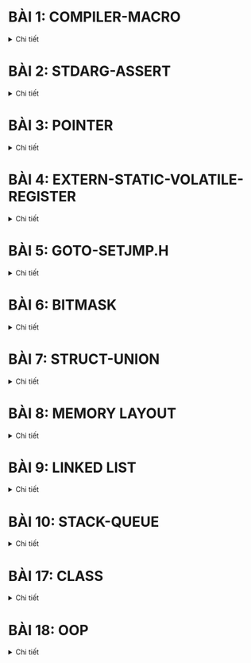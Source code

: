 # BÀI 1: COMPILER-MACRO
<details><summary>Chi tiết</summary>
<p>
  
## 1. Compiler
<details><summary>Chi tiết</summary>
<p>
  
Compiler (trình biên dịch) là chương trình có nhiệm vụ xử lý chương trình ngôn ngữ bậc cao (C/C++, Python,...) thành ngôn ngữ bậc thấp hơn để máy tính thực thi (thường là ngôn ngữ máy).

Quá trình biên dịch gồm các giai đoạn như sau:

<p align="center">
  <img src="https://github.com/user-attachments/assets/68c4be2c-ee5b-41ab-9aeb-bd986aac8a4f" alt="Compiler Macro" width="500">
</p>

- Giai đoạn Preprocessor (Tiền xử lý): thực hiện nhận source code (bao gồm các file: .c,.h,.cpp,.hpp,...), xóa bỏ comment và xử lý các chỉ thị tiền xử lý và đầu ra là file .i.

  Lệnh thực hiện trên terminal:
  ```bash
  gcc -E main.c -o main.i
  ```
- Giai đoạn Compiler: chuyển từ ngôn ngữ bậc cao sang ngôn ngữ bậc thấp assembly, đầu vào là file .i đầu ra là file .s.

    Lệnh thực hiện trên terminal:
  ```bash
  gcc main.i -S -o main.s
  ```
- Giai đoạn Assembler: dịch chương trình sang mã máy 0 và 1, đầu vào là file .s đầu ra là file .o hay còn gọi là file Object.
  
  Lệnh thực hiện trên terminal:
  ```bash
  gcc - c main.s -o main.o
  ```
- Giai đoạn Linker: liên kết các file Object .0 lại thành một chương trình duy nhất.

   Lệnh thực hiện và chạy file trên terminal:
  ```bash
  gcc test1.o test2.o main.o -o main
  ./main
  ```
</p>
</details>

## 2. Macro
### Các chỉ thị tiền xử lý
<details><summary>Chi tiết</summary>
<p>
	
Chỉ thị tiền xử lý là những chỉ thị cung cấp cho bộ tiền xử lý để xử lý những thông tin trước khi bắt đầu quá trình biên dịch. Các chỉ thị tiền xử lý bắt đầu với `#`:
- `#include`: mang toàn bộ mã nguồn của file được include vào file .i mà không cần viết lại, giúp chương trình dễ quản lý do phân chia thành các module.
	
```bash
#include <stdio.h>
#incldue "test1.h"
```
- `#define`: thay thế một đoạn chương trình bị lặp lại, không có kiểu dữ liệu. Việc sử dụng từ khóa `#define` để định nghĩa được gọi là Macro.
```bash
#define PI 3.14
```
- `#undef`: để hủy định nghĩa một `#define` đã được định nghĩa trước đó.
```bash
#include <stdio.h>
#define MAX_SIZE 100

int main() {
	printf("MAX_SIZE is defined as: %d\n", MAX_SIZE);
	
	// Bỏ định nghĩa của MAX_SIZE
	#undef MAX_SIZE
	
	// Định nghĩa lại MAX_SIZE với giá trị khác
	#define MAX_SIZE 50
	
	printf("MAX_SIZE is now redefined as: %d\n", MAX_SIZE);

return 0;
}
```
- `#if`, `#elif`, `#else`: để kiểm tra điều kiện của Macro.
```bash
#include <stdio.h>
// Định nghĩa một macro
#define VERSION 3

int main() {
	// Sử dụng #if, #elif, #else
	#if VERSION == 1                               // Điều kiện #if sai, nếu không còn kiểm tra điều kiện nào
                                                       // nữa đi tới #endif luôn
	  printf("This is version 1.\n");
	#elif VERSION == 2                             // Tiếp tục kiểm tra với #elif
	  printf("This is version 2.\n");            
	#else                                          // Không có điều kiện nào ở trên đúng
	  printf("This is another version.\n");
 	#endif

return 0;
}
```
- `#ifdef`, `#ifndef`: kiểm tra xem macro này đã hoặc chưa được định nghĩa ("đã" ứng với `#ifdef` và "chưa" ứng với `#ifndef`) hay chưa nếu đúng như vậy thì mã phía sau sẽ được biên dịch.
```bash
#include <stdio.h>
// Định nghĩa một macro
#define FEATURE_ENABLED

int main() {
	// Kiểm tra xem FEATURE_ENABLED đã được định nghĩa đúng không?
	#ifdef FEATURE_ENABLED
	  printf("Feature is enabled.\n");
	#endif
	
	// Kiểm tra xem ANOTHER_FEATURE chưa được định nghĩa đúng không?
	#ifndef ANOTHER_FEATURE
	  printf("Another feature is not enabled.\n");
	#endif

return 0;
}
```
</p>
</details>

### Macro function
<details><summary>Chi tiết</summary>
<p>
	
Macro function là khi đoạn chương trình `#define` là một hàm có tham số truyền vào. Nếu macro function có nhiều dòng thì cuối các dòng kết thúc bằng kí tự `\` và dòng cuối cùng không cần.
  
```bash
#include <stdio.h>

#define DISPLAY_SUM(a,b)                        \
printf("This is macro to sum 2 number\n");      \
printf("Result is: %d", a+b);

int main() {
	DISPLAY_SUM(5,6);
return 0;
}
```
- Ưu điểm của macro function so với một function là không tối ưu về bộ nhớ trên RAM nhưng tối ưu về tốc độ. Cụ thể hơn khi viết một function, thì function đó sẽ được lưu vào một vùng nhớ. Khi function được gọi ra trong `main()`, programe counter sẽ lưu địa chỉ hiện tại vào stack pointer và trỏ đến từng địa chỉ của vùng nhớ chứa function. Còn macro function thì thay thế trực tiếp vô luôn, tuy chiếm một bộ nhớ trên RAM và không cần các các bước như trên nhưng tốc độ lại nhanh hơn.

</p>
</details>

### Toán tử trong macro
<details><summary>Chi tiết</summary>
<p>
	
Toán tử `#`: tự chuẩn hóa kiểu chuỗi cho tham số nhập vào.

Toán tử `##`: nối các chuỗi lại với nhau.
```bash
  #include <stdio.h>
  
  // Sử dụng toán tử tự chuẩn hóa 
  #define CREATE_FUNC(func, cmd)  \
  void func() {                   \
      printf(#cmd);               \
      printf("\n");               \
  }
  
  // Sử dụng toán tử nối chuỗi
  #define CREATE_VAR(name)        \
  int int_##name;                 
  
  CREATE_FUNC (test1, this is function test1); 
  CREATE_VAR(test);
  
  int main() {
      return 0;
  }
```
Kết quả trong file .i:
```bash
void test1() { printf("this is function test1"); printf("\n"); };
int int_test;
```
</p>
</details>

### Variadic macro
<details><summary>Chi tiết</summary>
<p>
Là loại macro có thể chấp nhận một số lượng tham số không xác định, cho phép bạn truyền vào bất kỳ số lượng đối số nào khi sử dụng macro.
  
```bash
#include <stdio.h>

// Định nghĩa một variadic macro
#define PRINT_ARGS(format, ...) printf(format, __VA_ARGS__)

int main() {
    // Sử dụng variadic macro để in ra các giá trị
    PRINT_ARGS("This is a variadic macro example: %d, %f\n", 42, 3.14);

    return 0;
}
```

</p>
</details>

</p>
</details>

# BÀI 2: STDARG-ASSERT
<details><summary>Chi tiết</summary>
<p>
  
## 1. Thư viện STDARG
<details><summary>Chi tiết</summary>
<p>
	
Thư viện stdarg.h hỗ trợ viết function với số lượng tham số không xác định. Thư viện này cung cấp một số từ khóa như sau:
- `va_list va`: `va_list` là một kiểu dữ liệu của tập hợp các đối số không xác định được đặt tên là `va`. (Bản chất nó giống như con trỏ kiểu `char` được định nghĩa lại tên bằng `typedef`: `typedef char* va_list;)`.

- `va_start(va, count)`: hàm này mang các kí tự vào chuỗi `va`. Cách hoạt động của nó là sẽ tạo một con trỏ có giá trị bằng địa chỉ kí tự đầu tiên của chuỗi không xác định và thực hiện vòng lặp so sánh các kí tự trong chuỗi có giống với từng kí tự của label count không và con trỏ địa chỉ tăng dần dần ứng với địa chỉ của các kí tự tiếp theo của chuỗi. Sau khi xác định được kí tự giống với label count thì mới bắt đầu mang các kí tự sau dấu `,` vào chuỗi `va`.
  
- `va_arg(va, type)`: lấy giá trị của tham số tiếp theo từ chuỗi va và ép kiểu nó sang kiểu dữ liệu được chỉ định. Khi gọi hàm `va_arg(va, type)` thì nó đọc giá trị tại ô phía sau `va_start` và trỏ tới ô tiếp theo.

- `va_end(va_list ap)`: kết thúc việc sử dụng danh sách đối số biến đổi, giải phóng bộ nhớ.

**Ví dụ nhập vào 5 tham số:**
```bash
  #include <stdio.h>
  #include <stdarg.h>
  
  void display(int count, ...) {
      va_list av;
      va_start(av, count);
     
      for (int i = 0; i < count; i++) {
          printf("Value at %d: %d\n", i, va_arg(av,int)); 
      }
  
      va_end(va);
  }
  
  int main()
  {
      // Số lượng tham số là 5
      display(5, 6, 8, 15, 10, 13);
  
      return 0;
  }
  ```
**Output:**
```bash
> Value at 0: 6
> Value at 1: 8
> Value at 2: 15
> Value at 3: 10
> Value at 4: 13
```
</p>
</details>

## 2. Thư viện ASSERT
<details><summary>Chi tiết</summary>
<p>
	
Thư viện assert.h là thư viện để hỗ trợ debug chương trình.

- Hàm assert(): dùng để kiểm tra điều kiện, nếu điều kiện đúng thì chương trình tiếp tục thực thi còn sai thì dừng chương trình và báo lỗi. 

**Ví dụ báo lỗi chia cho 0:**
```bash
  #include <stdio.h>
  #include <assert.h>
  
  double thuong(int a, int b){
      assert( b != 0 && "Mẫu bằng 0");
      return (double) a/b;
  }
  
  int main(int argc, char const*argv[])
  {
      printf("Thuong: %f\n", thuong(6, 0)); 
      return 0;
  }
  ```
**Báo lỗi như sau:**
```bash
> Assertion failed: b != 0 && "Mẫu bằng 0", file tempCodeRunnerFile.c, line 5
```
Thường thấy hơn sẽ sử dụng macro để định nghĩa một lỗi.
  ```bash
  #include <stdio.h>
  #include <assert.h>
  #define LOG(condition, cmd) assert(condition && #cmd)
  
  double thuong(int a, int b){
      LOG(b != 0, "Mau bang bang 0");
  }
  
  int main(int argc, char const *argv[])
  {
      thuong(6,0);
      return 0;
  }
  ```
  
</p>
</details>

</p>
</details>

# BÀI 3: POINTER
<details><summary>Chi tiết</summary>
<p>
  
## 1. Định nghĩa con trỏ
<details><summary>Chi tiết</summary>
<p>
  
Con trỏ (pointer) là một biến chứa địa chỉ của một đối tượng khác (đối tượng ở đây có thể là: biến, hàm, mảng,...).

**Cú pháp:**
   ```bash
  int   *ptr;        // con trỏ kiểu int
  char  *ptr_char;   // con trỏ kiểu char
  float *ptr_float;  // con trỏ kiểu float
  ```
**Ví dụ:**
   ```bash
  #include <stdio.h>
  
  int a = 10;
  int *ptr = &a;                 // toán tử lấy địa chỉ &
  int *ptr1 = (int*)0x01101010;  // phải ép kiểu khi gán trực tiếp cho địa chỉ
  
  int main(int argc, char const*argv[]){
      printf("Dia chi a: %p\n", &a);
      printf("Gia tri ptr: %p\n", ptr); 
      printf("Gia tri ptr1: %p\n", ptr1); 
      return 0;
  }
  ```
**Kết quả:**
  ```bash
  > Dia chi a: 	  00007FF7960F3000  
  > Gia tri ptr:  00007FF7960F3000
  > Gia tri ptr1: 0000000001101010
  ```
**Kích thước của con trỏ phụ thuộc vào kiến trúc vi xử lý.**

Hệ thống 32 – bit, kích thước của con trỏ là 4 byte.

Hệ thống 64 – bit, kích thước của con trỏ là 8 byte.

  ```bash
  #include <stdio.h>
  #include <stdbool.h>
  
  int main(int argc, char const *argv[]){
      printf("%d bytes\n", sizeof(int *));              // 8bytes
      printf("%d bytes\n", sizeof(char *));             // 8bytes
      printf("%d bytes\n", sizeof(float *));            // 8bytes
      printf("%d bytes\n", sizeof(double *));           // 8bytes
      printf("%d bytes\n", sizeof(long *));             // 8bytes
      printf("%d bytes\n", sizeof(short *));            // 8bytes
      printf("%d bytes\n", sizeof(long long *));        // 8bytes
      printf("%d bytes\n", sizeof(bool *));             // 8bytes
      return 0;
  }
  ```
</p>
</details>

## 2. Các kiểu con trỏ
### Function pointer (Con trỏ hàm)
<details><summary>Chi tiết</summary>
<p>
  
Con trỏ hàm là một biến giữ địa chỉ của hàm.

**Cú pháp:**
  ```bash
  void (*ptr)(int, double);  
  ```
  - Con trỏ ptr trỏ đến hàm kiểu trả về là `void` (ngoài ra còn có thể là `int`,...), tham số truyền vào là kiểu `int` và `double`.
  - Các hàm nào có cùng cú pháp trong cùng một chương trình, con trỏ đều trỏ đến được.
    
**Ví dụ:**
  ```bash
  #include <stdio.h>
  #include <assert.h>
  
  void chao() {
      printf("Hello!\n");
  }
  
  void chia(int a, int b) {
      assert(b != 0);
      printf("Thuong %d va %d: %f\n", a, b, (double)a / (double)b);
  }
  
  int main(int argc, char const *argv[]){
      // Khai báo con trỏ hàm
      void (*ptr0)();
      void (*ptr1)(int, int);
  
      // Gán địa chỉ của hàm cho con trỏ hàm
      ptr0 = chao;
      ptr1 = &chia;
  
      // Gọi hàm ra
      ptr0();
      ptr1(8, 2);

      // Gọi hàm ra
      (*ptr0)();
      (*ptr1)(8, 2);
  
      return 0;
  }
  ```
**Kết quả:**
  ```bash
  > Hello!
  > Thuong 8 va 2: 4.000000
  > Hello!
  > Thuong 8 va 2: 4.000000
  ```
**Ví dụ sử dụng mảng lưu địa chỉ nhiều con trỏ hàm:**
  ```bash
  #include <stdio.h>
  #include <assert.h>
  
  void tong(int a, int b) {
      printf("Tong %d va %d: %d\n", a, b, a + b);
  }
  
  void hieu(int a, int b) {
      printf("Hieu %d va %d: %d\n", a, b, a - b);
  }
  
  void tich(int a, int b) {
      printf("Tich %d va %d: %d\n", a, b, a * b);
  }
  
  void thuong(int a, int b) {
      assert(b != 0);
      printf("Thuong %d va %d: %d\n", a, b, a / b);
  }
  
  int main(int argc, char const *argv[]){
      // Khai báo con trỏ hàm
      void (*array[])(int, int)={&tong,&hieu,&tich,&thuong};
      //void (*array[4])(int, int)={&tong,&hieu,&tich,&thuong};
  
      // Tính
      array[0](1,1);
      array[1](1,1);
      return 0;
  }
  ```
**Kết quả:**
  ```bash
  > Tong 1 va 1: 2
  > Hieu 1 va 1: 0
  ```
**ỨNG DỤNG CON TRỎ HÀM: Tham số truyền vào hàm là một hàm khác.**
  ```bash
  #include <stdio.h>
  #include <assert.h>
  
  void tong(int a, int b) {
      printf("Tong %d va %d: %d\n", a, b, a + b);
  }
  
  void tinhToan(void (*ptr)(int, int), int a, int b) {
      printf("Thuc hien phep toan duoi:\n");
      ptr(a, b);
  }
  
  int main(int argc, char const *argv[]){
      // Gọi hàm
      tinhToan(&tong, 5, 3);
      return 0;
  }
  ```
</p>
</details>

### Void pointer (Con trỏ void)
<details><summary>Chi tiết</summary>
<p>

Void pointer là một con trỏ có thể trỏ đến bất kỳ kiểu dữ liệu nào. 

**Cú pháp:**
  ```bash
  void *ptr; 
  ```

Khi in ra giá trị được void point trỏ đến, do nó không biết kiểu dữ liệu của giá trị được trỏ đến nên phải ép kiểu con trỏ void thành con trỏ kiểu đó trước rồi mới giải tham chiếu (Vd: `*(int*)ptr`).
  
**Ví dụ:**
  ```bash
  #include <stdio.h>
  
  void tong(int a, int b) {
      printf("Tong cua %d va %d la: %d\n", a, b, a + b);
  }
  
  int main(int argc, char const *argv[]) {
      int a = 10;
      double b = 20.5;
      char c = 'X';
  
      void *ptr;
  
      // Trỏ đến biến kiểu int
      ptr = &a;
      printf("Gia tri cua a = %d\n", *(int*)ptr);       // Ép kiểu và giải tham chiếu
  
      // Trỏ đến biến kiểu double
      ptr = &b;
      printf("Gia tri cua b = %.2f\n", *(double*)ptr);  // Ép kiểu và giải tham chiếu
  
      // Trỏ đến biến kiểu char
      ptr = &c;
      printf("Gia tri cua c = %c\n", *(char*)ptr);      // Ép kiểu và giải tham chiếu

      // Trỏ đến hàm
      ptr = &tong;
      ((void (*)(int, int))ptr)(9, 3);                  // Ép kiểu về con trỏ hàm
  
      return 0;
  }
  ```
**Kết quả:**
  ```bash
  > Gia tri cua a = 10
  > Gia tri cua b = 20.50
  > Gia tri cua c = X
  > Tong cua 9 va 3 la: 12
  ```
</p>
</details>

### NULL pointer (Con trỏ NULL)
<details><summary>Chi tiết</summary>
<p>

Con trỏ NULL  là một con trỏ không trỏ đến đối tượng nào hết. Nó có địa chỉ và giá trị bằng 0.

Khi khai báo con trỏ mà chưa sử dụng ngay hoặc sử dụng xong thì phải gán NULL.

**Cú pháp:**
  ```bash
  int *ptr_null = NULL;
  //  ptr_null = 0x00: địa chỉ khởi tạo
  // *ptr_null = 0   : giá trị tại địa chỉ khởi tạo
  ```

</p>
</details>

### Pointer to constant (Con trỏ hằng)
<details><summary>Chi tiết</summary>
<p>

Con trỏ hằng là con trỏ **chỉ có thể đọc giá trị tại địa chỉ mà nó trỏ đến**, nghĩa là không được phép dùng toán tử giải tham chiếu `*` truy cập đến địa chỉ để thay đổi giá trị.

**Cú pháp:**
  ```bash
  <data_type> const *ptr_const; 
  const <data_type> *ptr_const;
  ```
**Ví dụ**
  ```bash
  #include <stdio.h>
  
  int value = 10;
  const int *ptr_const = &value;
  
  int main(int argc, char const *argv[]){
      printf("%p\n", ptr_const);
      printf("%d\n", *ptr_const);

      // Lỗi: Không được phép thay đổi giá trị của con trỏ hằng!
      *ptr_const = 20;
      printf("%d\n", *ptr_const);
      return 0;
  }
  ```
Kết quả sau khi chạy sẽ gặp lỗi: ```assignment of read-only location '*ptr_const'```

</p>
</details>

### Constant pointer (Hằng con trỏ)
<details><summary>Chi tiết</summary>
<p>
  
Hằng con trỏ là một con trỏ mà **trỏ đến 1 địa chỉ cố định**, nghĩa là khi con trỏ này được khởi tạo thì nó sẽ không thể trỏ tới địa chỉ khác.

Hằng con trỏ cho phép dùng toán tử giải tham chiếu `*` để thay đổi giá trị.

**Cú pháp:**
  ```bash
  <data_type> *const const_ptr = &value;
  ```
**Ví dụ**
  ```cpp
  #include <stdio.h>
  
  int value1 = 10;
  int value2 = 20;
  int *const const_ptr = &value1;
  
  int main(int argc, char const *argv[]){
      printf("%p\n", const_ptr);
      printf("%d\n", *const_ptr);
  
      const_ptr = &value2;
      printf("%p\n", const_ptr);
      return 0;
  }
  ```
Kết quả sau khi chạy sẽ gặp lỗi: ```assignment of read-only variable 'const_ptr'```

</p>
</details>

### Pointer to pointer (Con trỏ trỏ đến con trỏ)
<details><summary>Chi tiết</summary>
<p>

Con trỏ đến con trỏ là một kiểu dữ liệu trong ngôn ngữ lập trình cho phép lưu trữ địa chỉ của một con trỏ.

Con trỏ đến con trỏ cung cấp một cấp bậc trỏ mới, cho phép thay đổi giá trị của con trỏ gốc.

Cấp bậc này có thể hữu ích trong nhiều tình huống, đặc biệt là khi làm việc với các hàm cần thay đổi giá trị của con trỏ.

**Cú pháp:**
  ```bash
  int **ptp = &p;
  ```
**Ví dụ:**
  ```bash
  #include <stdio.h>
  
  int main() {
      int value = 42;
      int *ptr1 = &value;  // Con trỏ thường trỏ đến một biến
  
      int **ptr2 = &ptr1;  // Con trỏ đến con trỏ
  
      /*
          **ptr2 = &ptr1
          ptr2 = &ptr1;
          *ptr2 = ptr1 = &value;
          **ptr2 = *ptr1 = value
      */
  
      printf("address of value: %p\n", &value);
      printf("value of ptr1: %p\n", ptr1);
  
      printf("address of ptr1: %p\n", &ptr1);
      printf("value of ptr2: %p\n", ptr2);
  
      printf("dereference ptr2 first time: %p\n", *ptr2);
      printf("dereference ptr2 second time: %d\n", **ptr2);
  
      return 0;
  }
  ```
**Kết quả:**
  ```bash
  address of value: 		000000E6425FF904
  value of ptr1: 		000000E6425FF904
  address of ptr1:		000000E6425FF8F8
  value of ptr2: 		000000E6425FF8F8
  dereference ptr2 first time: 	000000E6425FF904
  dereference ptr2 second time: 42
  ```

</p>
</details>

</p>
</details>

# BÀI 4: EXTERN-STATIC-VOLATILE-REGISTER
<details><summary>Chi tiết</summary>
<p>

## 1. Extern
<details><summary>Chi tiết</summary>
<p>
  
Từ khóa `extern` được sử dụng để khai báo rằng một **biến hoặc một hàm** được định nghĩa ở một nơi khác (thường là trong một tệp khác). 

Từ khóa `extern` không tạo ra một biến mới mà chỉ thông báo cho trình biên dịch rằng **biến hoặc một hàm** này đã được định nghĩa ở nơi khác và có thể được sử dụng trong tệp hiện tại.

**Ví dụ file main.c:**
  ```bash
  #include <stdio.h>
  
  int value = 90;
  extern void display();
  
  int main(){
  	printf("hello\n");
  	display();
  }
  ```
**Ở file other.c:**
  ```bash
  #include <stdio.h>
  
  extern int value;
  void display()
  {
  	printf("value: %d\n", value);
  }
  ```
</p>
</details>

## 2. Static
### Static local variables
<details><summary>Chi tiết</summary>
<p>
	
Biến cục bộ tĩnh (Static local variables) là các biến được khai báo với từ khóa `static` ở **trong phạm vi của một hàm**. Nó có những tính chất đặc biệt như sau:

  - **Tồn tại trong suốt vòng đời của chương trình**: Biến cục bộ tĩnh được khai báo bên trong một hàm và chỉ có thể truy cập được từ trong hàm đó, sau khi hàm kết thúc nó không bị phóng bộ nhớ. Thay vào đó, nó vẫn tồn tại trong suốt thời gian chạy của chương trình và giữ lại giá trị của nó giữa các lần gọi hàm.
    
  - **Chỉ khởi tạo một lần**: Biến cục bộ tĩnh chỉ được khởi tạo một lần duy nhất, vào lần đầu tiên hàm được gọi. Sau đó, biến này sẽ giữ nguyên giá trị của nó từ lần cuối cùng hàm được gọi và không được khởi tạo lại trong các lần gọi tiếp theo.

**Ví dụ biến cục bộ tĩnh:**
  ```bash
  #include <stdio.h>
  
  void exampleFunction() {
      static int count = 0;  // Biến static giữ giá trị qua các lần gọi hàm
      count++;
      printf("Count: %d\n", count);
  }
  
  int main() {
      exampleFunction();  // In ra lần 1
      exampleFunction();  // In ra lần 2
      exampleFunction();  // In ra lần 3
      return 0;
  }
  ```
**Kết quả:**
  ```bash
  > Count: 1
  > Count: 2
  > Count: 3
  ```

</p>
</details>

### Static global variables
<details><summary>Chi tiết</summary>
<p>
	
Biến toàn cục tĩnh (Static global variables) là các biến được khai báo với từ khóa `static` ở **ngoài tất cả các hàm** (tức là trong phạm vi toàn cục của file). Nó có những tính chất đặc biệt như sau:
  - **Phạm vi truy cập chỉ giới hạn trong file**: Biến toàn cục tĩnh chỉ có thể truy cập được trong file nơi nó được khai báo. Có nghĩa là các biến này không thể được sử dụng bởi các file khác, ngay cả khi chúng được khai báo là `extern`. Khác với biến toàn cục không có từ khóa `static`, có thể được truy cập từ các file khác nếu được khai báo `extern`.
  - **Thời gian tồn tại**: Biến toàn cục tĩnh có thời gian tồn tại từ khi chương trình bắt đầu cho đến khi chương trình kết thúc, tương tự như các biến toàn cục thông thường. Giá trị của chúng được duy trì trong suốt thời gian chạy của chương trình. Chỉ khởi tạo một lần duy nhất trước khi chương trình bắt đầu thực thi.

**Ví dụ file main.c:**
  ```bash
  #include <stdio.h>
  
  extern void display();
  //extern int s_g_value;      // Không được phép, vì s_g_value là biến toàn cục tĩnh của file other.c!!
  extern int g_value;
  
  int main()
  {
  	printf("hello\n");
  	g_value = 40;
  	
  	display();
  
  	return 0;
  }
  ```
**Ở file other.c:**
```bash
#include <stdio.h>

int g_value = 30;
static int s_g_value = 20;

void display()
{
	printf("static global value: %d\n", s_g_value);
	printf("global value: %d\n", g_value);
}
```

</p>
</details>

## 3. Volatile 
<details><summary>Chi tiết</summary>
<p>
  
Từ khóa `volatile` được sử dụng để thông báo cho trình biên dịch rằng giá trị của một biến có thể thay đổi bất kỳ lúc nào, trình biên dịch không được tối ưu hóa hoặc xóa bỏ các thao tác trên biến đó.

Sau đây là một trường hợp đơn giản trong nhúng mà việc khai báo biến `volatile` rất cần thiết để tránh những lỗi sai khó phát hiện do tính năng optimization của compiler:

**Thanh ghi ngoại vi có ánh xạ đến ô nhớ**

Các thiết bị ngoại vi (GPIO, UART, ...) chứa các thanh ghi mà giá trị của nó có thể thay đổi ngoài ý muốn của dòng chương trình, đặc biệt là những thanh ghi trạng thái.

Ví dụ: đợi một nút bấm, với địa chỉ thanh ghi GPIO tương ứng nút bấm được định nghĩa như sau:

```bash
/* Input data register address */
volatile uint32_t* button = (volatile uint32_t*)0x40020810;
...
while ((*button & (1 << 13)) == 0);
```

Ở đây nếu không có `volatile`, con trỏ button sẽ đọc giá trị tại địa chỉ `0x40020810` (và giá trị này mắc định đang là 0).

Khi đó compiler sẽ tối ưu - optimize điều kiện trong câu lệnh sau trở thành `while ((0 & (1 << 13)) == 0);`

Tức là `while (1);`

Vòng lặp này đương nhiên không bao giờ dừng lại => Bug!

</p>
</details>

## 4. Register
<details><summary>Chi tiết</summary>
<p>
  
 Từ khóa `register` được sử dụng để yêu cầu trình biên dịch lưu trữ một biến trong các thanh ghi của bộ xử lý thay vì trong bộ nhớ RAM. 
  
<p align="center">
  <img src="https://github.com/user-attachments/assets/6fad29a3-47b2-41f3-98dd-cb39a7b65f8f" alt="Image description">
</p>

Cơ chế tính toán của máy tính:

  - ALU (Arithmetic Logic Unit) nhận dữ liệu từ các thanh ghi (register) hoặc từ bộ nhớ (RAM).
  - ALU thực hiện phép toán.
  - Kết quả của phép toán được gửi và lưu lại về thanh ghi hoặc RAM.
    
Từ khóa `register` làm tăng tốc độ truy cập biến, vì truy cập vào các thanh ghi nhanh hơn nhiều so với truy cập vào bộ nhớ RAM.

**Kiểm tra tốc độ chương trình khi lưu biến trong thanh ghi và trong RAM:**
  ```bash
  #include <stdio.h>
  #include <time.h>
  
  int main(int argc, char const *argv[])
  {
      unsigned long i;                // Lưu trong RAM
      //register unsigned long i;     // Lưu trong thanh ghi
  
      clock_t start, end;
  
      start = clock();
  
      for ( i = 0; i < 99999999; i++);
  
      end = clock();
  
      printf("Time: %f\n", (double)(end - start)/1000);
      
      return 0;
  }
  ```
**Kết quả:**
  ```bash
  > Time: 0.144000    // Lưu trong RAM
  > Time: 0.054000    // Lưu trong thanh ghi
  ```
</p>
</details>

</p>
</details>

# BÀI 5: GOTO-SETJMP.H
<details><summary>Chi tiết</summary>
<p>
  
## 1. Goto
<details><summary>Chi tiết</summary>
<p>
	
Từ khóa `goto` được sử dụng để nhảy đến vị trí bất kì tùy vào label có phạm vi **trong cùng một hàm**.

**Ví dụ:**
```bash
#include <stdio.h>

int main() {
    int num = 0;

    while (num < 10) {
        if (num == 5)
            goto end; 				// Nhảy đến nhãn 'end' khi num bằng 5
        printf("Number: %d\n", num);
        num++;
    }
end:					       // Nhãn 'end'
    printf("This is the end.\n");

    return 0;
}
```
Từ khóa `goto` có thể được thay thế nhiều `break` hoặc các phương pháp khác khi cần thoát ra khỏi một số lượng lớn các vòng lặp lồng nhau. Điều này làm đoạn code trở nên đơn giản hơn. 
```bash
#include <stdio.h>

int main() {
    int i = 0, j;

    while (i < 10) {
        for (j = 0; j < 10; j++) {
            if (i == 5 && j == 5) {
                goto end_loops;  				// Nhảy đến nhãn 'end_loops' để thoát khỏi cả hai vòng lặp
            }
            printf("i = %d, j = %d\n", i, j);
        }
        i++;
    }
end_loops:						       // Nhãn 'end_loops'
    printf("Exited loops at i = %d, j = %d\n", i, j);

    return 0;
}
```

</p>
</details>

## 2. Setjmp.h
<details><summary>Chi tiết</summary>
<p>

Thư viện `setjmp.h` là cung cấp cơ chế nhảy đến một vị trí xác định trong chương trình. **Khác với `go to` phạm vi nhảy có thể nhảy đến vị trí ở một hàm khác**. 

Thư viện này cung cấp hai hàm chính là `setjmp` và `longjmp`, cú pháp sử dụng như sau:

 - Trước tiên, cần khai báo một biến:
```bash 
jmp_buf buffer;  // Tên biến là `buffer` kiểu dữ liệu là `jmp_buf` (kiểu này được định nghĩa sẵn bởi thư viện)
```
- Sử dụng `setjmp` để lưu trữ trạng thái của môi trường tại điểm mà nó được gọi, `setjmp` sẽ trả về 0 nếu nó được gọi lần đầu tiên.
```bash 
int val = setjmp(buffer);	// val = 0
```
- Sử dung `longjmp`, chương trình sẽ quay trở lại điểm mà `setjmp` đã được gọi, và `setjmp` sẽ trả về giá trị là một số nguyên (không bao giờ là 0, vì giá trị 0 đặc biệt để nhận diện việc gọi setjmp lần đầu tiên).
```bash 
longjmp(buffer, 1); // Nhảy trở lại điểm trước đó với giá trị trả về val = 1
```
**Ví dụ:**
```bash
#include <stdio.h>
#include <setjmp.h>

jmp_buf buffer;						// Khai báo tên biến là `buffer`

void jump_function() {
    printf("In jump_function.\n");
    longjmp(buffer, 5); 				// Nhảy trở lại setjmp và trả về giá trị 5
}

int main() {
    int val = setjmp(buffer); 			       // Đây là nơi chương trình sẽ quay lại sau khi longjmp được gọi
    printf("I'm here! \n");
    if (val == 0) {
        // Thực thi lần đầu khi setjmp trả về 0
        printf("Val = %d\n", val);
        jump_function(); 			       // Gọi hàm sẽ thực hiện longjmp
    } else {
        // Thực thi sau khi longjmp được gọi và setjmp trả về 5
        printf("Val = %d\n", val);
    }

    return 0;
}
```
**Kết quả:**
```bash
> I'm here! 
> Val = 0
> In jump_function.
> I'm here! 
> Val = 5
```

Ứng dụng của hai hàm `setjmp`/`longjmp` thường được sử dụng để thực hiện xử lý ngoại lệ. Nhưng, đó chưa phải là cách thông dụng nhất trong việc xử lý ngoại lệ.

**Ví dụ xử lý ngoại lệ khi chia cho 0:**
```bash
#include <stdio.h>
#include <setjmp.h>

jmp_buf buf;
int exception_code;

#define TRY if ((exception_code = setjmp(buf)) == 0) 
#define CATCH(x) else if (exception_code == (x)) 
#define THROW(x) longjmp(buf, (x))

double divide(int a, int b) {
    if (b == 0) {
        THROW(1); 						// Mã lỗi 1 cho lỗi chia cho 0
    }
    return (double)a / b;
}

int main() {
    int a = 10;
    int b = 0;
    double result = 0.0;

    TRY {
        result = divide(a, b);
        printf("Result: %f\n", result);
    } CATCH(1) {
        printf("Error: Divide by 0!\n");
    }

    return 0;
}
```

</p>
</details>

</p>
</details>

# BÀI 6: BITMASK
<details><summary>Chi tiết</summary>
<p>
	
Bitmask là một kỹ thuật thực hiện các thao tác trên các bit của word. 

Thay vì sử dụng một biến riêng cho mỗi cờ (flag), bạn có thể sử dụng bitmask để lưu trữ nhiều giá trị nhị phân (on/off, true/false).

Ví dụ:
```bash
uint8_t bitmask = 0b10101010;
```
Giả sử ta có một dãy bitmask 8 bit (1 byte) để lưu trữ trạng thái của 8 thiết bị khác nhau. Mỗi thiết bị có thể ở trạng thái bật (1) hoặc tắt (0).
<p align="center">
  <img src="https://github.com/user-attachments/assets/99e3cdfc-9764-47e2-8530-b5633bfe1730" alt="Compiler Macro" width="900">
</p>

## NOT bitwise
<details><summary>Chi tiết</summary>
<p>
	
NOT bitwise (phép đảo bit) là phép toán làm cho tất cả các bit của giá trị đó sẽ bị đảo ngược: bit 0 sẽ trở thành 1, và bit 1 sẽ trở thành 0.

Toán tử NOT: `~`

**Ví dụ:**
```bash
uint8_t value = 0b00001101;  
uint8_t not_value = ~value;  // Sử dụng phép NOT bitwise
```
**Kết quả:**
```bash
> 0b11110010
```
</p>
</details>

## AND bitwise
<details><summary>Chi tiết</summary>
<p>
	
Phép AND bitwise thực hiện so sánh từng cặp bit tương ứng giữa hai số:

 - Nếu cả hai bit đều là 1, kết quả là 1.
 - Nếu một trong hai bit hoặc cả hai bit là 0, kết quả là 0.

<p align="center">
  <img src="https://github.com/user-attachments/assets/1ac4f822-3e5a-44cc-ad0e-c26da59398c8" alt="Compiler Macro" width="300">
</p>

Toán tử AND: `&`

**Ví dụ:**
```bash
uint8_t a = 0b11001010; // Số thứ nhất
uint8_t b = 0b10110110; // Số thứ hai
uint8_t result = a & b;  // Áp dụng AND bitwise
```
**Kết quả:**
```bash
  11001010
& 10110110
  --------
> 10000010
```
</p>
</details>

## OR bitwise
<details><summary>Chi tiết</summary>
<p>
	
Phép OR bitwise thực hiện so sánh từng cặp bit tương ứng giữa hai số:

 - Nếu ít nhất một trong hai bit là 1, kết quả là 1.
 - Nếu cả hai bit đều là 0, kết quả là 0.

<p align="center">
  <img src="https://github.com/user-attachments/assets/a451c9c2-487c-49c0-b8cd-fa60ccde1449" alt="Compiler Macro" width="300">	
</p>

Toán tử OR: `|`

**Ví dụ:**
```bash
uint8_t a = 0b11001010; // Số thứ nhất
uint8_t b = 0b10110110; // Số thứ hai
uint8_t result = a | b;  // Áp dụng OR bitwise
```
**Kết quả:**
```bash
  11001010
| 10110110
  --------
> 11111110
```
</p>
</details>

## XOR bitwise
<details><summary>Chi tiết</summary>
<p>
	
Phép XOR bitwise (Exclusive OR) thực hiện so sánh từng cặp bit tương ứng giữa hai số:

 - Nếu hai bit khác nhau (một là 0 và một là 1), kết quả là 1.
 - Nếu hai bit giống nhau (cả hai cùng là 0 hoặc cùng là 1), kết quả là 0.

<p align="center">
  <img src="https://github.com/user-attachments/assets/846b58ca-af90-4a42-8301-dd80fb913d92" width="300">	
</p>

Toán tử XOR: `^`

**Ví dụ:**
```bash
uint8_t a = 0b11001010; // Số thứ nhất
uint8_t b = 0b10110110; // Số thứ hai
uint8_t result = a ^ b;  // Áp dụng XOR bitwise
```
**Kết quả:**
```bash
  11001010
^ 10110110
  --------
> 01111100
```
</p>
</details>

## Shift left bitwise
<details><summary>Chi tiết</summary>
<p>
	
Phép Shift left bitwise dịch chuyển tất cả các bit trong một giá trị nhị phân sang trái một số vị trí cụ thể. Các bit bên phải được lấp đầy bằng các số 0.

Toán tử Shift left: `<<`

**Ví dụ:**
```bash
uint8_t value = 0b00001101;  // Giá trị ban đầu: 13 (00001101)
uint8_t shifted_value = value << 2;  // Dịch trái 2 bit
```
**Kết quả:**
```bash
  00001101 << 2
  -----------
> 00110100
```
</p>
</details>

## Shift right bitwise
<details><summary>Chi tiết</summary>
<p>
	
Phép Shift right dịch chuyển tất cả các bit trong một giá trị nhị phân sang phải một số vị trí cụ thể. Các bit bên trái được lấp đầy bằng các số 0.

Toán tử Shift right: `>>`

**Ví dụ:**
```bash
uint8_t value = 0b00101100;  // Giá trị ban đầu: 44 (00101100)
uint8_t shifted_value = value >> 2;  // Dịch phải 2 bit
```
**Kết quả:**
```bash
  00101100 >> 2
  -----------
> 00001011
```
</p>
</details>


</p>
</details>

# BÀI 7: STRUCT-UNION
<details><summary>Chi tiết</summary>
<p>

## 1. Struct
<details><summary>Chi tiết</summary>
<p>

### Khái niệm
`struct` là một cấu trúc dữ liệu cho phép lập trình viên tự định nghĩa một kiểu dữ liệu mới bằng cách nhóm các biến có các kiểu dữ liệu khác nhau lại với nhau.

**Cú pháp:**
```c
struct StructureName {
    data_type1 variable_name1;
    data_type2 variable_name2;
    // Other members of the structure
};

// Ví dụ
struct SinhVien {
    char ten[50];        // Tên sinh viên
    int tuoi;            // Tuổi sinh viên
    float diem_trung_binh; // Điểm trung bình
};
```

### Kích thước của struct

Kích thước của một `struct` trong C phụ thuộc vào các **thành phần bên trong** nó và cách chúng được **sắp xếp trong bộ nhớ**.

**Ví dụ 1:**
```c
typedef struct {
    uint16_t c;    // Kiểu uint16_t = 2 byte
    uint32_t a;    // Kiểu uint32_t = 4 bytes, kích thước lớn nhất.
    uint8_t  b;    // Kiểu uint8_t = 1 bytes
} examp1;
```

Kích thước của `examp1` sẽ được tính như sau:

- Lấy **kích thước kiểu dữ liệu lớn nhất** của thành phần bên trong làm chuẩn, `uint32_t` tương đương 4 bytes, giả sử ta có một bảng ô nhớ mỗi hàng kích thước 4 bytes như hình.
<p align="center">
  <img src="https://github.com/user-attachments/assets/27d8c23b-269d-4ef4-8b66-2bbfd6dc0a91" width="500">	
</p>

- Lần lượt sắp xếp các biến thành phần trong `frame` vào từng hàng, bắt đầu với biến c. Biến c chiếm 2 bytes còn thừa 2 bytes.
- Biến a có kích thước 4 bytes không vừa với 2 bytes thừa đó nên phải xuống hàng mới, và 2 bytes thừa sẽ bị đánh dấu là **padding**.
- Tiếp tục với biến c, biến c chiếm 1 byte và thừa 3 bytes. Do không còn biến nào nữa nên 3 bytes thừa sẽ bị **padding**.
  <p align="center">
  <img src="https://github.com/user-attachments/assets/993c1735-b202-4fa5-b126-f18e83d71a6d" width="500">	
  </p>
  
 - Kích thước của cả `examp1` sẽ bằng số hàng (3 hàng) đã lấp vào nhân với kích thước hàng (4 bytes) là 12 bytes.
   
**Ví dụ 2:**
```c
typedef struct {
    uint8_t a[9];	//Kiểu uint8_t = 1 byte
    uint64_t b[3];	//Kiểu uint64_t = 8 byte, kích thước lớn nhất.
    uint16_t c[10];	//Kiểu uint16_t = 2 byte
    uint32_t d[2];	//Kiểu uint32_t = 4 byte
} exam2;
```
Tương tự thao tác như ví dụ 1 ta được kích thước là 72 bytes.
<p align="center">
  <img src="https://github.com/user-attachments/assets/f53b3e71-f7ad-488d-b04a-e5fad17b26c4" width="500">	
</p>
 
### Tối ưu bộ nhớ bằng cách sắp xếp thứ tự khai báo

Với ví dụ 1, thứ tự khai báo chưa được tối ưu. Bằng cách sắp xếp lại thứ tự khai báo ta có thể giảm kích thước của struct..

**Ví dụ 1 sau khi được tối ưu:**
```c
typedef struct {
    uint32_t a;    // Kiểu uint32_t = 4 bytes, kích thước lớn nhất.
    uint8_t  b;    // Kiểu uint8_t = 1 bytes
    uint16_t c;    // Kiểu uint16_t = 2 byte
} examp1;
```
Kích thước sau khi tối ưu đã được giảm đáng kể còn 8 bytes.

<p align="center">
  <img src="https://github.com/user-attachments/assets/4e0a4bbf-e613-459c-a49d-e6029e2fe626" width="500">	
</p>
</p>
</details>

## 2. Union
<details><summary>Chi tiết</summary>
<p>

### Khái niệm
`union` trong ngôn ngữ lập trình C là một kiểu dữ liệu tự định nghĩa, tương tự như `struct`.

**Cú pháp:**
```c
union UnionName {
    data_type1 variable_name1;
    data_type2 variable_name2;
    // Other members of the union
};

// Ví dụ
 union examp3{
    uint8_t a[13];  // Kiểu uint8_t = 1 bytes	
    uint32_t b[3];  // Kiểu uint32_t = 4 bytes, kích thước lớn nhất.
    uint16_t c[6];  // Kiểu uint16_t = 2 byte
};
```
Nhưng đặc trưng là tất cả các thành phần bên trong `union` đều chia sẻ cùng một vùng nhớ. 

**Địa chỉ các biến thành phần:**
```c
Dia chi data:	00000097873FF9E4
Dia chi data.a: 00000097873FF9E4
Dia chi data.b: 00000097873FF9E4
Dia chi data.c: 00000097873FF9E4
```
Điều này có nghĩa là union chỉ có thể lưu trữ một giá trị cho một thành phần tại một thời điểm.
### Kích thước của union

Kích thước của union sẽ bằng kích thước của **thành phần có kích thước lớn nhất**.

Cách tính kích thước cũng gần giống với `struct`, lấy **kích thước kiểu dữ liệu lớn nhất** của thành phần bên trong làm chuẩn, `uint32_t` tương đương 4 bytes, giả sử ta có một bảng ô nhớ mỗi hàng kích thước 4 bytes.

Vì các thành phần của `union` chia sẻ cùng một vị trí bộ nhớ, nên ta lấp các thành phần vào bảng một cách độc lập:

- Kích thước của `uint8_t a[13]` là 16 bytes.
<p align="center">
  <img src="https://github.com/user-attachments/assets/d4e10aa8-325b-4933-94f6-b8abdeea1ec2" width="500">	
</p>

- Kích thước của `uint32_t b[3]` là 12 bytes.
<p align="center">
  <img src="https://github.com/user-attachments/assets/0ec1a261-03f3-4cb9-9b4c-57caa9132c64" width="500">	
</p>

- Kích thước của `uint16_t c[6]` là 12 bytes.
<p align="center">
  <img src="https://github.com/user-attachments/assets/cb074adf-2cc0-4c70-8f7c-0956a62d1649" width="500">	
</p>

Nên 16 bytes là kích thước của `examp3`


</p>
</details>

## 3. Ứng dụng kết hợp struct và union
<details><summary>Chi tiết</summary>
<p>
	
Ứng dụng của `struct` và `union` sẽ thường thấy trong lập trình nhúng, điển hình nhất là trong việc truyền nhận dữ liệu.
	
Ví dụ khi truyền một khung dữ liệu, `union` cho phép tiết kiệm bộ nhớ bằng cách chia sẻ cùng một vùng nhớ cho các thành phần khác nhau của `struct`.

<p align="center">
  <img src="https://github.com/user-attachments/assets/2cbe0b9c-da46-49eb-857d-be5fd588cda2" width="500">	
</p>

**Ví dụ:**
```c
#include <stdio.h>
#include <stdint.h>
#include <string.h>

typedef union {
    struct {
        uint8_t id[2];
        uint8_t data[4];
        uint8_t check_sum[2];
    } data;

    uint8_t frame[8];

} Data_Frame;

int main(int argc, char const *argv[]){
    Data_Frame transmitter_data, receiver_data;

    // Gửi data đi
    strcpy(transmitter_data.data.id, "10");
    strcpy(transmitter_data.data.data, "1234");
    strcpy(transmitter_data.data.check_sum, "70");
    // Nhận data về
    strcpy(receiver_data.frame, transmitter_data.frame);

    return 0;
}
```
</p>
</details>

</p>
</details>

# BÀI 8: MEMORY LAYOUT
<details><summary>Chi tiết</summary>
<p>
Chương trình main.exe (trên window), main.hex (nạp vào vi điều khiển) được lưu ở bộ nhớ SSD (ROM) hoặc FLASH. Khi nhấn run chương trình trên window (cấp nguồn cho vi điều khiển) thì những chương trình này sẽ được copy vào bộ nhớ RAM để thực thi.

Chương trình C/C++ được tổ chức lưu trong memory layout (phân vùng nhớ) thành các phần như sau:

## 1. Text segment
Phân vùng này chứa:
 - Mã máy (mã máy là tập hợp các lệnh thực thi).
 - Hằng số (const), con trỏ kiểu char

Quyền truy cập thường chỉ có quyền đọc và thực thi, nhưng không có quyền ghi.

Tất cả các biến lưu ở phần vùng Text đều không thể thay đổi giá trị mà chỉ được đọc.

**Ví dụ:**
```c
#include <stdio.h>

const int a = 10;			//Hằng số
char *arr1 = "Hello";			//Con trỏ kiểu char

int main() {
    //a=10;             		//Không được phép thay đổi->Bị lỗi
    //arr1[3] = 'E';

    printf("a: %d\n", a);
    printf("arr1: %s", arr1);

    return 0;
}
```
## 2. Data segment
Hay còn gọi là phân vùng Initialized Data Segment (Dữ liệu Đã Khởi Tạo), chứa:
 - Biến toàn cục và biến static (static global, static local) được khởi tạo với giá trị khác 0.
   
Quyền truy cập là đọc và ghi, tức là có thể đọc và thay đổi giá trị của biến.

Tất cả các biến sẽ được thu hồi sau khi chương trình kết thúc.

**Ví dụ:**
```c
#include <stdio.h>

int a = 10;			//Biến toàn cục khởi tạo khác 0
double d = 20.5;		//Biến toàn cục khởi tạo khác 0

static int var = 5;		//Biến static toàn cục khởi tạo khác 0

void test(){
    static int local = 10;	//Biến static cục bộ khởi tạo khác 0
}

int main(int argc, char const *argv[]){  
    a = 15;			//Có thể đọc và thay đổi giá trị của biến
    d = 25.7;
    var = 12;
    printf("a: %d\n", a);
    printf("d: %f\n", d);
    printf("var: %d\n", var);
    
    return 0;
}
```
## 3. Bss segment
Hay còn gọi là phân vùng Uninitialized Data Segment (Dữ liệu Chưa Khởi Tạo):
 - Biến toàn cục khởi tạo với giá trị bằng 0 hoặc không gán giá trị.
 - Biến static với giá trị khởi tạo bằng 0 hoặc không gán giá trị.
   
Quyền truy cập là đọc và ghi, tức là có thể đọc và thay đổi giá trị của biến.

Tất cả các biến sẽ được thu hồi sau khi chương trình kết thúc.

**Ví dụ:**
```c
#include <stdio.h>

typedef struct 			//Lưu ý: Đây là kiểu dữ liệu,
{				//nó không nằm bất kì trong phân vùng nào!	
    int x;
    int y;
} Point_Data;

int a = 0;			//Biến toàn cục khởi tạo bằng 0
int b;				//Biến toàn cục ko khởi tạo

static int global = 0;		//Biến static toàn cục khởi tạo bằng 0
static int global_2;		//Biến static toàn cục ko khởi tạo

static Point_Data p1 = {5,7};	//Lưu ý: biến p1 này đã khởi tạo có giá trị nên nằm ở DS

void test(){
    static int local = 0;	//Biến static cục bộ khởi tạo bằng 0
    static int local_2;		//Biến static cục bộ ko khởi tạo
}

int main() {
    global = 0;			//Lưu ý: dù thay đổi giá trị nó vẫn nằm ở BSS

    printf("a: %d\n", a);
    printf("global: %d\n", global);

    return 0;
}
```
## 4. Stack
Phân vùng này chứa:
 - Các biến cục bộ, tham số truyền vào.
   
Quyền truy cập là đọc và ghi, nghĩa là có thể đọc và thay đổi giá trị của biến trong suốt thời gian chương trình chạy.

Sau khi ra khỏi hàm, sẽ thu hồi vùng nhớ.

LIFO(Last In Fist Out).


**Ví dụ:**
```c
#include <stdio.h>

void test(){
    int test = 0;
    test = 5;
    printf("test: %d\n",test);
}

int sum(int a, int b){
    int c = a + b;
    printf("sum: %d\n",c);
    return c;
}

int main() {
    sum(3,5);
    /*
        0x01
        0x02
        0x03
    */
   test();
   /*
    int test = 0; // 0x01
   */
  
    return 0;
}
```
## 5. Heap
Heap được sử dụng để **cấp phát bộ nhớ động** trong quá trình thực thi của chương trình.

Quyền truy cập: có quyền đọc và ghi, nghĩa là có thể đọc và thay đổi giá trị của biến trong suốt thời gian chương trình chạy.

Nếu liên tục cấp phát vùng nhớ mà không giải phóng thì sẽ bị lỗi tràn vùng nhớ Heap (Heap overflow).

Nếu khởi tạo một vùng nhớ quá lớn mà vùng nhớ Heap không thể lưu trữ một lần được sẽ bị lỗi khởi tạo vùng nhớ Heap thất bại.

**Ví dụ:**
```c
int *A = (int *)malloc(18446744073709551615);
```

Các hàm như `malloc()`, `calloc()`, `realloc()`, và `free()` được sử dụng để cấp phát và giải phóng bộ nhớ trên heap.

### Hàm `malloc()`
Cấp phát một vùng nhớ có kích thước được xác định bằng số byte và trả về một con trỏ đến vùng nhớ này. 

Vùng nhớ được cấp phát nhưng không được khởi tạo (nội dung là ngẫu nhiên).

Tại sao gọi là ngẫu nhiên vì nó có thể chứa các giá trị rác từ trước đó, lập trình viên cần tự khởi tạo giá trị cho vùng nhớ sau khi cấp phát.

**Đây là điểm khác biệt so với calloc!**

**Ví dụ:**
```c
#include <stdio.h>
#include <stdlib.h> // malloc, calloc, realloc, free
#include <stdint.h>

int main(int argc, char const *argv[]) {
    uint16_t *ptr = NULL;
    ptr = (uint16_t*)malloc(sizeof(uint16_t)*4); 	//0x01 0x02 0x03 0x04 0x05 0x06 0x07 0x08
    
    for (int i=0; i<4; i++) {
        ptr[i] = 2*i;
    }

    for (int i=0; i<8; i++) {
        printf("Địa chỉ: %p, giá trị: %d\n", (uint8_t*)ptr+i, *((uint8_t*)ptr+i));
    }

    free(ptr);

    return 0;
}
```
 - Sử dụng hàm `malloc` để cấp phát một vùng nhớ đủ để chứa 4 phần tử uint16_t (tổng cộng là 8 byte). Con trỏ ptr sẽ trỏ đến vùng nhớ được cấp phát.
 - Vòng lặp `for`: Gán giá trị cho các phần tử tiếp theo của mảng.
 - Vòng lặp `for` thứ hai duyệt qua từng byte của vùng nhớ đã cấp phát (tổng cộng là 8 byte vì mỗi uint16_t chiếm 2 byte và có 4 phần tử).

**Output từ Terminal:**
```c
> Địa chỉ: 000002353F1A8990, giá trị: 0
> Địa chỉ: 000002353F1A8991, giá trị: 0
> Địa chỉ: 000002353F1A8992, giá trị: 2
> Địa chỉ: 000002353F1A8993, giá trị: 0
> Địa chỉ: 000002353F1A8994, giá trị: 4
> Địa chỉ: 000002353F1A8995, giá trị: 0
> Địa chỉ: 000002353F1A8996, giá trị: 6
> Địa chỉ: 000002353F1A8997, giá trị: 0
```
Giải thích tại sao lại có kết quả như vậy, lấy phần tử `ptr[1]` đại diện:
 - `ptr[1] = 2` (dạng nhị phân: 0b 00000000 00000010).
 - Byte 3: 0b00000010 (2).
 - Byte 4: 0b00000000 (0).

### Hàm `calloc()`
Cấp phát bộ nhớ cho một mảng gồm nhiều phần tử, **khởi tạo tất cả các phần tử của mảng với giá trị 0**, và trả về một con trỏ đến vùng nhớ này.

**Ví dụ:**
```c
#include <stdio.h>
#include <stdlib.h>
#include <stdint.h>

int main() {
    // Cấp phát bộ nhớ cho 6 phần tử kiểu uint16_t bằng hàm calloc
    uint16_t *ptr = NULL;
    ptr = (uint16_t*)calloc(6, sizeof(uint16_t));

    // In địa chỉ và giá trị của từng phần tử trong mảng
    for (int i = 0; i < 6; i++) {
        printf("Địa chỉ: %p, giá trị: %d\n", (void*)(ptr + i), ptr[i]);
    }

    // Giải phóng bộ nhớ đã cấp phát
    free(ptr);

    return 0;
}
```
**Output từ Terminal:**
```c
> Địa chỉ: 00000241654EE9D0, giá trị: 0
> Địa chỉ: 00000241654EE9D2, giá trị: 0
> Địa chỉ: 00000241654EE9D4, giá trị: 0
> Địa chỉ: 00000241654EE9D6, giá trị: 0
> Địa chỉ: 00000241654EE9D8, giá trị: 0
> Địa chỉ: 00000241654EE9DA, giá trị: 0
```
### Hàm `realloc()`
Thay đổi kích thước của vùng nhớ đã được cấp phát trước đó bằng malloc hoặc calloc, và trả về một con trỏ đến vùng nhớ mới (nội dung của vùng nhớ có thể thay đổi).

```c
uint16_t *ptr = NULL;
ptr = (uint16_t*)malloc(sizeof(uint16_t)*4); 		//0x01 0x02 0x03 0x04 0x05 0x06 0x07 0x08

//Cấp phát thêm 4 byte nữa
ptr = (uint16_t*)realloc(ptr, sizeof(uint16_t)*6); 	//0x01 0x02 0x03 0x04 0x05 0x06 0x07 0x08 0x09 0x0A 0x0B 0x0C
```

### Hàm `free()`
Giải phóng bộ nhớ đã được cấp phát trước đó bằng `malloc`, `calloc`, hoặc `realloc`.
```c
free(ptr);
```

</p>
</details>

# BÀI 9: LINKED LIST
<details><summary>Chi tiết</summary>
<p>
	
## 1. Khái niệm
<details><summary>Chi tiết</summary>
<p>
	
Linked List là một cấu trúc dữ liệu bao gồm một chuỗi các node (nút), mỗi nút chứa hai thành phần chính:
- Dữ liệu (data): Đây là giá trị được lưu trữ trong nút.
- Con trỏ (pointer): Đây là tham chiếu (địa chỉ) đến nút tiếp theo trong danh sách.
 <p align="center">
  <img src="https://github.com/user-attachments/assets/8b38af8e-24fa-41f4-a6e6-01f6c683b6db" width="600">	
</p>

Trong C, ta thường dùng cấu trúc (struct) để định nghĩa một node. Cấu trúc này bao gồm:
- Một thành viên lưu dữ liệu.
- Một thành viên là con trỏ trỏ đến node tiếp theo cùng kiểu dữ liệu.
```c
typedef struct Node {
    int data;           // Giá trị (dữ liệu) của node
    struct Node* next;  // Con trỏ trỏ đến node tiếp theo
} Node_t;
```
</p>
</details>

## 2. Thao tác trên danh sách liên kết
<details><summary>Chi tiết</summary>
<p>
	
### Khởi tạo một node mới 
```c
// Hàm khởi tạo một node mới
Node* create_node(int value) {
    // Cấp phát bộ nhớ động cho node mới
    Node* new_node = (Node*)malloc(sizeof(Node));

    // Gán giá trị cho node và trỏ next đến NULL
    new_node->data = value;
    new_node->next = NULL;

    return new_node;
}
```

### Thêm một node vào vị trí cuối cùng
```c
// Hàm khởi tạo một node mới
Node* create_node(int value) {...}

// Hàm thêm một node vào cuối danh sách
void push_back(node** array, int value) {
    // Tạo một node mới
    node* new_node = create_node(value);

    // Nếu danh sách trống, node mới sẽ là node đầu tiên
    if (*array == NULL) {
        *array = new_node;
        return;
    }

    // Duyệt đến node cuối cùng
    node* temp = *array;
    while (temp->next != NULL) {
        temp = temp->next;
    }

    // Gán node mới vào cuối danh sách
    temp->next = new_node;
}
```
### Thêm một node vào vị trí đầu tiên
```c
// Hàm khởi tạo một node mới
Node* create_node(int value) {...}

// Hàm thêm một node vào đầu danh sách
void push_front(node** array, int value) {
    // Tạo một node mới
    node* new_node = create_node(value);

    // Node mới trỏ đến node hiện tại đang là đầu danh sách
    new_node->next = *array;

    // Gán node mới làm đầu danh sách
    *array = new_node;
}

```
### Thêm một node vào vị trí bất kì
```c
// Hàm tạo node mới
node* create_node(int value) {...}

// Hàm chèn một node mới vào vị trí `pos`
void insert(node** array, int value, int pos) {
    node* new_node = create_node(value);

    // Nếu chèn vào vị trí đầu tiên (hoặc danh sách rỗng)
    if (pos == 0 || *array == NULL) {
        new_node->next = *array;
        *array = new_node;
        return;
    }

    node* temp = *array;

    // Duyệt đến vị trí trước vị trí cần chèn
    for (int i = 0; temp != NULL && i < pos - 1; i++) {
        temp = temp->next;
    }

    // Nếu vị trí vượt quá kích thước danh sách
    if (temp == NULL) {
        printf("Vị trí vượt quá kích thước danh sách.\n");
        free(new_node); // Giải phóng node mới tạo vì không thể chèn
        return;
    }

    // Chèn node mới vào danh sách
    new_node->next = temp->next;
    temp->next = new_node;
}
```

### Xóa node ở vị trí cuối cùng
```c
// Hàm xóa node cuối cùng trong danh sách
void pop_back(node** array) {
    // Nếu danh sách rỗng, không làm gì cả
    if (*array == NULL) {
        printf("Danh sách rỗng.\n");
        return;
    }

    // Nếu danh sách chỉ có một phần tử
    if ((*array)->next == NULL) {
        free(*array);  // Giải phóng node cuối cùng
        *array = NULL; // Đặt lại danh sách thành rỗng
        return;
    }

    // Duyệt đến node gần cuối cùng
    node* temp = *array;
    while (temp->next->next != NULL) {
        temp = temp->next;
    }

    // Giải phóng node cuối cùng
    free(temp->next);
    temp->next = NULL; // Đặt node gần cuối thành node cuối
}
```

### Xóa node ở vị trí đầu tiên
```c
// Hàm xóa node đầu tiên trong danh sách
void pop_front(node** array) {
    // Kiểm tra nếu danh sách rỗng
    if (*array == NULL) {
        printf("Danh sách rỗng.\n");
        return;
    }

    // Lưu lại node đầu tiên
    node* temp = *array;

    // Di chuyển đầu danh sách sang node tiếp theo
    *array = (*array)->next;

    // Giải phóng node đầu tiên
    free(temp);
}
```

### Xóa một node tại vị trí bất kì
```c
// Hàm xóa node tại vị trí `pos` trong danh sách
void delete_list(node** array, int pos) {
    // Nếu danh sách rỗng hoặc vị trí không hợp lệ
    if (*array == NULL || pos < 0) {
        printf("Danh sách rỗng hoặc vị trí không hợp lệ.\n");
        return;
    }

    node* temp = *array;

    // Nếu vị trí cần xóa là node đầu tiên
    if (pos == 0) {
        *array = temp->next; // Di chuyển đầu danh sách
        free(temp);          // Giải phóng node đầu tiên
        return;
    }

    // Duyệt đến node trước vị trí cần xóa
    for (int i = 0; temp != NULL && i < pos - 1; i++) {
        temp = temp->next;
    }

    // Nếu vị trí vượt quá kích thước danh sách
    if (temp == NULL || temp->next == NULL) {
        printf("Vị trí vượt quá kích thước danh sách.\n");
        return;
    }

    // Node cần xóa là `temp->next`
    node* node_to_delete = temp->next;
    temp->next = node_to_delete->next; // Liên kết lại danh sách

    free(node_to_delete); // Giải phóng node tại vị trí `pos`
}
```

### Lấy giá trị của node cuối cùng
```c
// Hàm lấy giá trị của node cuối cùng trong danh sách
int back(node* array) {
    // Kiểm tra nếu danh sách rỗng
    if (array == NULL) {
        printf("Danh sách rỗng.\n");
        return -1; // Giá trị đặc biệt để biểu thị danh sách rỗng
    }

    // Duyệt đến node cuối cùng
    node* temp = array;
    while (temp->next != NULL) {
        temp = temp->next;
    }

    // Trả về giá trị của node cuối cùng
    return temp->data;
}
```

### Lấy giá trị của node đầu tiên
```c
// Hàm lấy giá trị của node đầu tiên trong danh sách
int front(node* array) {
    // Kiểm tra nếu danh sách rỗng
    if (array == NULL) {
        printf("Danh sách rỗng.\n");
        return -1; // Giá trị đặc biệt để biểu thị danh sách rỗng
    }

    // Trả về giá trị của node đầu tiên
    return array->data;
}
```

### Lấy giá trị tại vị trí bất kì
```c
// Hàm lấy giá trị của node tại vị trí `pos`
int get(node* array, int pos) {
    // Kiểm tra nếu danh sách rỗng hoặc vị trí không hợp lệ
    if (array == NULL || pos < 0) {
        printf("Danh sách rỗng hoặc vị trí không hợp lệ.\n");
        return -1; // Giá trị đặc biệt để biểu thị lỗi
    }

    node* temp = array;
    int current_pos = 0;

    // Duyệt qua danh sách đến vị trí `pos`
    while (temp != NULL && current_pos < pos) {
        temp = temp->next;
        current_pos++;
    }

    // Nếu vị trí vượt quá số lượng node trong danh sách
    if (temp == NULL) {
        printf("Vị trí vượt quá kích thước danh sách.\n");
        return -1; // Giá trị đặc biệt để biểu thị lỗi
    }

    // Trả về giá trị của node tại vị trí `pos`
    return temp->data;
}
```

### Lấy kích thước của list
```c
// Hàm tính kích thước của danh sách liên kết
int size(node* array) {
    int count = 0;
    node* temp = array;

    // Duyệt qua danh sách và đếm số lượng node
    while (temp != NULL) {
        count++;
        temp = temp->next;
    }

    return count;
}
```

### Kiểm tra list có rỗng hay không
```c
// Hàm kiểm tra xem danh sách có rỗng hay không
bool empty(node* array) {
    return (array == NULL);
}
```

</p>
</details>

</p>
</details>

# BÀI 10: STACK-QUEUE
<details><summary>Chi tiết</summary>
<p>

## 1. Stack
<details><summary>Chi tiết</summary>
<p>

## Khái niệm
Stack (ngăn xếp) là một cấu trúc dữ liệu hoạt động theo nguyên tắc LIFO (Last In, First Out), tức là phần tử được thêm vào sau cùng sẽ được lấy ra đầu tiên.
<p align="center">
  <img src="https://github.com/user-attachments/assets/ff1ed8f0-1567-4264-86fc-458bc7c80420" width="200">	
</p>

## Các thao tác trên stack
### Push
Push trong stack dùng để thêm một phần tử mới vào đỉnh của stack.

Stack đầy khi chỉ số của phần tử đỉnh top bằng kích thước của stack trừ đi 1 (top == size - 1).

Nếu stack đã đầy mà cố tình thêm một phần tử nữa bằng cách push, thì quá trình này sẽ không thành công và sẽ gặp phải tình trạng "stack overflow"

**Ví dụ 1:**
```c
#include <stdio.h>
#include <stdlib.h>

typedef struct Stack {
    int* items;
    int size;
    int top;
} Stack;

void initialize( Stack *stack, int size) {
    stack->items = (int*) malloc(sizeof(int) * size);
    stack->size = size;
    stack->top = -1;
}

int is_full( Stack stack) {
    return stack.top == stack.size - 1;
}

void push( Stack *stack, int value) {
    if (!is_full(*stack)) {
        stack->items[++stack->top] = value;
        printf("Pushed %d to stack\n", value);  // Hiển thị giá trị đã được push vào stack
    } else {
        printf("Stack overflow\n");
    }
}

int main() {
    Stack stack1;
    initialize(&stack1, 5);

    push(&stack1, 10);
    push(&stack1, 20);
    push(&stack1, 30);
    push(&stack1, 40);
    push(&stack1, 50);
    push(&stack1, 60);  // Thử nghiệm khi stack đầy

    return 0;
}
```
### Pop
Pop trong stack dùng để xóa một phần tử ở đỉnh của stack. 

Khi stack không có phần tử nào thì không thể dùng pop.

Nếu cố tình pop khi stack rỗng, sẽ gặp phải tình trạng gọi là "stack underflow".

**Ví dụ 2:**
```c
#include <stdio.h>
#include <stdlib.h>

typedef struct Stack {
    int* items;
    int size;
    int top;
} Stack;

void initialize(Stack *stack, int size) {
    stack->items = (int*) malloc(sizeof(int) * size);
    stack->size = size;
    stack->top = -1;
}

int is_empty(Stack stack) {
    return stack.top == -1;
}

int pop(Stack *stack) {
    if (!is_empty(*stack)) {
        printf("Popped %d from stack\n", stack->items[stack->top]);
        return stack->items[stack->top--];
    } else {
        printf("Stack underflow\n");
        return -1;
    }
}

int main() {
    Stack stack1;
    initialize(&stack1, 5);

    // Push các phần tử vào stack
    stack1.items[++stack1.top] = 10;
    stack1.items[++stack1.top] = 20;
    stack1.items[++stack1.top] = 30;

    // Pop các phần tử từ stack đến khi stack rỗng
    pop(&stack1);
    pop(&stack1);
    pop(&stack1);
    pop(&stack1);  // Thử nghiệm khi stack rỗng

    return 0;
}
```
### Top
Top trong stack dùng để lấy giá trị của phần tử ở đỉnh.

Khi stack không có phần tử nào (tức là stack rỗng), giá trị của top thường sẽ là -1.

Cứ mỗi lần push hoặc pop, giá trị top sẽ cộng lên hoặc trừ xuống 1.

Khi stack đầy, giá trị top là size - 1.

**Ví dụ 3:**
```c
#include <stdio.h>
#include <stdlib.h>

typedef struct Stack {
    int* items;
    int size;
    int top;
} Stack;

void initialize(Stack *stack, int size) {
    stack->items = (int*) malloc(sizeof(int) * size);
    stack->size = size;
    stack->top = -1;
}

int is_empty(Stack stack) {
    return stack.top == -1;
}

int top(Stack stack) {
    if (!is_empty(stack)) {
        printf("Top element: %d\n", stack.items[stack.top]);
        return stack.items[stack.top];
    } else {
        printf("Stack is empty\n");
        return -1;
    }
}

int main() {
    Stack stack1;
    initialize(&stack1, 5);

    // Push các phần tử vào stack
    stack1.items[++stack1.top] = 10;
    stack1.items[++stack1.top] = 20;
    stack1.items[++stack1.top] = 30;

    // Lấy giá trị phần tử ở đỉnh stack mà không xóa nó
    top(stack1);

    // Thử nghiệm khi stack rỗng
    stack1.top = -1;  // Xóa các phần tử trong stack bằng cách đặt top về -1
    top(stack1);      // Gọi top khi stack rỗng

    return 0;
}
```

</p>
</details>

## 2. Queue
<details><summary>Chi tiết</summary>
<p>

## Khái niệm
Queue là một cấu trúc dữ liệu tuân theo nguyên tắc "First In, First Out" (FIFO), nghĩa là phần tử đầu tiên được thêm vào hàng đợi sẽ là phần tử đầu tiên được lấy ra. 
<p align="center">
  <img src="https://github.com/user-attachments/assets/22122325-0c9c-4fa2-892e-440d462ad60e" width="200">	
</p>

Chỉ để cập tới **Circular queue**, ta có hai từ khóa front và rear:

- front đại diện cho vị trí của phần tử đầu tiên trong hàng đợi. Đây là phần tử sẽ được lấy ra đầu tiên khi thực hiện thao tác dequeue (lấy phần tử ra).
- rear đại diện cho vị trí của phần tử cuối cùng trong hàng đợi. Đây là phần tử cuối cùng được thêm vào khi thực hiện thao tác enqueue (thêm phần tử vào).

Khi queue rỗng, front và rear bằng -1.

Khi queue đầy, (rear + 1) % size == front.

Khi thực hiện dequeue, chỉ số front sẽ được tăng lên để trỏ tới phần tử tiếp theo trong hàng đợi.

Khi thực hiện enqueue, rear sẽ được tăng lên để trỏ tới vị trí mới cho phần tử vừa được thêm vào hàng đợi.

Nếu hàng đợi đầy, rear sẽ quay vòng theo cơ chế vòng tròn (circular queue), điều này có nghĩa là khi rear đạt tới giới hạn của mảng, nó sẽ quay về 0 để sử dụng lại vị trí cũ chỉ khi có phần tử được dequeue.

<p align="center">
  <img src="https://github.com/user-attachments/assets/affbbd9d-7378-4c0e-8c88-ad040254fd09" width="300">	
</p>

## Các thao tác trên stack
### Enqueue
Enqueue trong hàng chờ queue được sử dụng để thêm một phần tử vào cuối hàng chờ.

Chỉ có thể thực hiện enqueue khi hàng đợi không đầy.

Khi hàng đợi đã đầy, việc gọi enqueue sẽ không thêm phần tử mới và chương trình sẽ báo lỗi "Queue overflow".

**Ví dụ 4:**
```c
#include <stdio.h>
#include <stdlib.h>

typedef struct Queue {
    int* items;
    int size;
    int front, rear;
} Queue;

void initialize(Queue *queue, int size) 
{
    queue->items = (int*) malloc(sizeof(int)* size);
    queue->front = -1;
    queue->rear = -1;
    queue->size = size;
}

int is_full(Queue queue) {
    return (queue.rear + 1) % queue.size == queue.front;
}

int is_empty(Queue queue) {
    return queue.front == -1;
}

void enqueue(Queue *queue, int value) {
    if (!is_full(*queue)) {
        if (is_empty(*queue)) {
            queue->front = queue->rear = 0;
        } else {
            queue->rear = (queue->rear + 1) % queue->size;
        }
        queue->items[queue->rear] = value;
        printf("Enqueued %d\n", value);
    } else {
        printf("Queue overflow\n");
    }
}

int main() {
    Queue queue;
    initialize(&queue, 3);

    enqueue(&queue, 10);
    enqueue(&queue, 20);
    enqueue(&queue, 30);

    enqueue(&queue, 40);  // Hàng đợi đầy, sẽ in ra "Queue overflow"

    return 0;
}
```
### Dequeue
Dequeue trong hàng chờ queue dùng để lấy phần tử từ đầu hàng chờ ra.

Chỉ có thể sử dụng dequeue khi hàng đợi không rỗng.

Khi hàng đợi rỗng, việc gọi dequeue sẽ không có phần tử nào để lấy ra và chương trình sẽ báo lỗi "Queue underflow".

**Ví dụ 5:**
```c
#include <stdio.h>
#include <stdlib.h>

typedef struct Queue {
    int* items;
    int size;
    int front, rear;
} Queue;

void initialize(Queue *queue, int size) 
{
    queue->items = (int*) malloc(sizeof(int)* size);
    queue->front = -1;
    queue->rear = -1;
    queue->size = size;
}

int is_empty(Queue queue) {
    return queue.front == -1;
}

int dequeue(Queue *queue) {
    if (!is_empty(*queue)) {
        int dequeued_value = queue->items[queue->front];
        if (queue->front == queue->rear) {
            queue->front = queue->rear = -1;
        } else {
            queue->front = (queue->front + 1) % queue->size;
        }
        printf("Dequeued %d\n", dequeued_value);
        return dequeued_value;
    } else {
        printf("Queue underflow\n");
        return -1;
    }
}

int main() {
    Queue queue;
    initialize(&queue, 3);

    // Giả lập việc thêm phần tử vào hàng đợi trước
    queue.items[++queue.rear] = 10;
    queue.items[++queue.rear] = 20;
    queue.items[++queue.rear] = 30;
    queue.front = 0;

    // Dequeue các phần tử
    dequeue(&queue);
    dequeue(&queue);
    dequeue(&queue);

    // Thử nghiệm dequeue khi hàng đợi rỗng
    dequeue(&queue);

    return 0;
}
```
### Front
Front để lấy giá trị phần tử ở đầu hàng đợi mà không xóa nó.

**Ví dụ 6:**
```c
#include <stdio.h>
#include <stdlib.h>

typedef struct Queue {
    int* items;
    int size;
    int front, rear;
} Queue;

void initialize(Queue *queue, int size) 
{
    queue->items = (int*) malloc(sizeof(int) * size);
    queue->front = -1;
    queue->rear = -1;
    queue->size = size;
}

int is_empty(Queue queue) {
    return queue.front == -1;
}

int front(Queue queue) {
    if (!is_empty(queue)) {
        printf("Front element: %d\n", queue.items[queue.front]);
        return queue.items[queue.front];
    } else {
        printf("Queue is empty\n");
        return -1;
    }
}

int main() {
    Queue queue;
    initialize(&queue, 3);

    // Giả lập việc thêm phần tử vào hàng đợi
    queue.items[++queue.rear] = 10;
    queue.items[++queue.rear] = 20;
    queue.items[++queue.rear] = 30;
    queue.front = 0;

    // Lấy phần tử ở đầu hàng đợi mà không xóa nó
    front(queue);

    // Giả lập hàng đợi rỗng và kiểm tra lại
    queue.front = queue.rear = -1;
    front(queue);  // Hàng đợi rỗng, sẽ in "Queue is empty"

    return 0;
}
```
</p>
</details>
</p>
</details>

# BÀI 17: CLASS
<details><summary>Chi tiết</summary>
<p>
	
## 1. Định nghĩa
Trong C++, class là một kiểu dữ liệu do người dùng định nghĩa, được sử dụng để tạo ra các đối tượng. Nó là một trong những tính năng cơ bản của lập trình hướng đối tượng.

## 2. Phạm vi truy cập

Các từ khóa như `private`, `public`, và `protected` được gọi chung là access specifiers hay phạm vi truy cập.

Access specifiers xác định quyền truy cập của các thành phần (thuộc tính, phương thức) trong một class:

- `public`: Cho phép các thành phần trong class có thể truy cập được từ bên ngoài (bất kỳ đâu).

- `private`: _chưa học tới_.

- `protected`: _chưa học tới_.

## 3. Thành phần của class

- Object (đối tượng): Được tạo ra từ một class và có đầy đủ các thuộc tính và phương thức mà class đó đã định nghĩa.

- Property (Thuộc tính): Là các biến thành viên.

```c  
#include <iostream>
using namespace std;

class HinhChuNhat {
public:
    // Properties
    double chieuDai;  
    double chieuRong; 
};

int main() {
    // Create a object
    HinhChuNhat hinh;
    
    // Assign values to properties
    hinh.chieuDai = 20;
    hinh.chieuRong = 10;
}
```
- Methods (Phương thức): Là các hàm thành viên.
```c 
#include <iostream>
using namespace std;

class HinhChuNhat {
public:
    // Properties
    double chieuDai;  
    double chieuRong; 

    // Method
    double DienTich() { 
        return chieuDai * chieuRong;
    }

    // Method
    void display();
};

// Implementation of the display method
void HinhChuNhat::display() {
    cout << "Dien tich: " << DienTich() << endl;
}

int main() {
    // Create a object
    HinhChuNhat hinh;
    
    // Assign values to properties
    hinh.chieuDai = 20;
    hinh.chieuRong = 10;

    hinh.display();

    return 0;
}
```
- Constructors: Là methods đặc biệt của class, được gọi tự động khi một đối tượng của class được tạo ra, nó được sử dụng để khởi tạo giá trị mặc định cho properties. Tên của nó phải trùng với tên class.
  
    - Constructor không có tham số truyền vào.
    ```c
    #include <iostream>
    using namespace std;

    class HinhChuNhat {
    public:
        // Properties
        double chieuDai;  
        double chieuRong; 

        // Method
        double DienTich() { 
            return chieuDai * chieuRong;
        }

        // Method
        void display();

        // Constructor to assign default values to properties
        HinhChuNhat() {
            chieuDai = 20;
            chieuRong = 30;
        }
    };

    // Implementation of the display method
    void HinhChuNhat::display() {
        cout << "Dien tich: " << DienTich() << endl;
    }

    int main() {
        // Create a object
        HinhChuNhat hinh;
        
        hinh.display();

        return 0;
    }

    ```
    Ngoài ra, contructor ở trên có kiểu viết khác nhưng nguyên lý hoạt động không đổi như sau:
    ```c 
    // Constructor using initializer list
    HinhChuNhat() : chieuDai(10.5), chieuRong(20) {}
    ```
    - Constructor có tham số truyền vào.  

    ```c
    #include <iostream>
    using namespace std;

    class HinhChuNhat {
    public:
        double chieuDai;  // property
        double chieuRong; // property

        // Constructor with parameters
        HinhChuNhat(int a, int b) {
            chieuDai = a;
            chieuRong = b;
        }

        // Method to calculate area
        double DienTich() { 
            return chieuDai * chieuRong;
        }

        // Method to display area
        void display();
    };

    // Implementation of the display method
    void HinhChuNhat::display() {
        cout << "Dien tich: " << DienTich() << endl;
    }

    int main() {
        // Create a object but pass parameters.
        HinhChuNhat hinh(15, 25);

        // Display the area using the given values
        hinh.display();

        return 0;
    }
    ```
    Ngoài ra, ta có thể gán giá trị mặc định cho properties như sau:
    ```c
    #include <iostream>
    using namespace std;

    class HinhChuNhat {
    public:
        double chieuDai;  // property
        double chieuRong; // property

        // Constructor with default parameters
        HinhChuNhat(int a = 3, int b = 5) {
            chieuDai = a;
            chieuRong = b;
        }

        // Method to calculate area
        double DienTich() { 
            return chieuDai * chieuRong;
        }

        // Method to display area
        void display();
    };

    // Implementation of the display method
    void HinhChuNhat::display() {
        cout << "Dien tich: " << DienTich() << endl;
    }

    int main() {
        // Create an instance of HinhChuNhat using default constructor parameters
        HinhChuNhat hinh1;
        hinh1.display(); // This will use the default values: chieuDai = 3, chieuRong = 5

        // Create an instance of HinhChuNhat with custom values
        HinhChuNhat hinh2(10, 20);
        hinh2.display(); // This will use the provided values: chieuDai = 10, chieuRong = 20

        return 0;
    }
    ```
- Destructor: Là phương thức đặc biệt của class, được gọi tự động khi một đối tượng của lớp đó ra khỏi phạm vi hoạt động hoặc bị xóa. Mục đích chính của destructor là giải phóng tài nguyên. Tên của nó phải trùng với tên class.
```c
#include <iostream>
using namespace std;

class HinhChuNhat {
public:
    string name;      // property to identify object

    // Constructor
    HinhChuNhat(string n) : name(n) {
        cout << "Khoi tao object: " << name << endl;
    }
    // Destructor
    ~HinhChuNhat() {
        cout << "Destructor: " << name << endl;
    }
};

// Function to test object destruction order
void test() {
    HinhChuNhat hinh1("Hinh1"); // stack allocation - LIFO
    HinhChuNhat hinh2("Hinh2"); // stack allocation - LIFO
}

int main() {
    test(); // Call test function to see order of destruction
    return 0;
}
```
- Static Members: Bao gồm biến tĩnh (static properties) và hàm tĩnh (static methods), tất cả các đối tượng của class được dùng chung địa chỉ và giá trị.

```c
#include <iostream>
using namespace std;

class HinhChuNhat {
public:
    double chieuDai;   // property
    double chieuRong;  // property
    static int var;    // static property
};

// Static member initialization
int HinhChuNhat::var;

int main(int argc, char const *argv[]) {
    // Create instances of HinhChuNhat
    HinhChuNhat hinh1;
    HinhChuNhat hinh2;

    // Print addresses of objects and their properties
    cout << "Dia chi object hinh1: " << &hinh1 << endl;
    cout << "Dia chi chieu dai hinh1: " << &hinh1.chieuDai << endl;
    cout << "Dia chi chieu rong hinh1: " << &hinh1.chieuRong << endl;
    // Access static member directly through class
    cout << "Dia chi var: " << &HinhChuNhat::var << endl; 

    return 0;
}
```
</p>
</details>

# BÀI 18: OOP
<details><summary>Chi tiết</summary>
<p>

## 1. Tính đóng gói (Encapsulation)
Tính đóng gói là ẩn đi các property “mật” khỏi người dùng. 

Và để làm được điều này, ta sẽ khai báo các property ở quyền truy cập private (tức là không thể truy cập trực tiếp tới các property này). 

Trong trường hợp ta muốn đọc hoặc ghi các property này, thì ta cung cấp các method ở quyền truy cập public.

## 2. Tính kế thừa (Inheritance)
## 3. Tính đa hình (Pholymorphism)
## 4. Tính trừu tượng (Abstraction)

</p>
</details>
